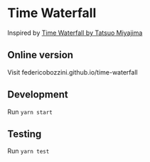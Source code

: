 # Time Waterfall

Inspired by [Time Waterfall by Tatsuo Miyajima](https://tatsuomiyajima.com/work-projects/time-waterfall/)

## Online version

Visit federicobozzini.github.io/time-waterfall

## Development

Run `yarn start`

## Testing

Run `yarn test`
